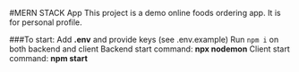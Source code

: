#MERN STACK App
This project is a demo online foods ordering app. It is for personal profile.

###To start: 
Add **.env** and provide keys (see .env.example)
Run `npm i` on both backend and client
Backend start command: **npx nodemon**
Client start command: **npm start**
